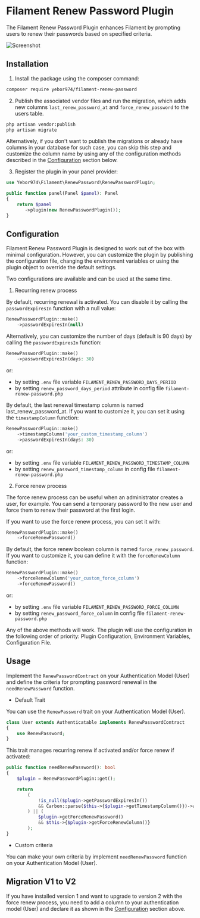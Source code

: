 # Filament Renew Password Plugin

The Filament Renew Password Plugin enhances Filament by prompting users to renew their passwords based on specified criteria.

![Screenshot](https://raw.githubusercontent.com/yebor974/filament-renew-password/main/docs/screenshots/screenshot_1.png)

## Installation

1. Install the package using the composer command:

```bash
composer require yebor974/filament-renew-password
```

2. Publish the associated vendor files and run the migration, which adds new columns `last_renew_password_at` and `force_renew_password` to the users table.

```bash
php artisan vendor:publish
php artisan migrate
```

Alternatively, if you don't want to publish the migrations or already have columns in your database for such case, you can skip this step and customize the column name by using any of the configuration methods described in the [Configuration](#configuration) section below.

3. Register the plugin in your panel provider:

```php
use Yebor974\Filament\RenewPassword\RenewPasswordPlugin;

public function panel(Panel $panel): Panel
{
    return $panel
       ->plugin(new RenewPasswordPlugin());
}
```

## Configuration
Filament Renew Password Plugin is designed to work out of the box with minimal configuration. However, you can customize the plugin by publishing the configuration file, changing the environment variables or using the plugin object to override the default settings.

Two configurations are available and can be used at the same time.

1. Recurring renew process

By default, recurring renewal is activated. You can disable it by calling the `passwordExpiresIn` function with a null value:
```php
RenewPasswordPlugin::make()
    ->passwordExpiresIn(null)
```

Alternatively, you can customize the number of days (default is 90 days) by calling the `passwordExpiresIn` function:
```php
RenewPasswordPlugin::make()
    ->passwordExpiresIn(days: 30)
```
or:
- by setting `.env` file variable `FILAMENT_RENEW_PASSWORD_DAYS_PERIOD`
- by setting `renew_password_days_period` attribute in config file `filament-renew-password.php`

By default, the last renewal timestamp column is named last_renew_password_at. If you want to customize it, you can set it using the `timestampColumn` function:
```php
RenewPasswordPlugin::make()
    ->timestampColumn('your_custom_timestamp_column')
    ->passwordExpiresIn(days: 30)
```
or: 
- by setting `.env` file variable `FILAMENT_RENEW_PASSWORD_TIMESTAMP_COLUMN`
- by setting `renew_password_timestamp_column` in config file `filament-renew-password.php`

2. Force renew process

The force renew process can be useful when an administrator creates a user, for example. You can send a temporary password to the new user and force them to renew their password at the first login.

If you want to use the force renew process, you can set it with:
```php
RenewPasswordPlugin::make()
    ->forceRenewPassword()
```

By default, the force renew boolean column is named `force_renew_password`. If you want to customize it, you can define it with the `forceRenewColumn` function:
```php
RenewPasswordPlugin::make()
    ->forceRenewColumn('your_custom_force_column')
    ->forceRenewPassword()
```
or:
- by setting `.env` file variable `FILAMENT_RENEW_PASSWORD_FORCE_COLUMN`
- by setting `renew_password_force_column` in config file `filament-renew-password.php`

Any of the above methods will work. The plugin will use the configuration in the following order of priority: Plugin Configuration, Environment Variables, Configuration File.

## Usage

Implement the `RenewPasswordContract` on your Authentication Model (User) and define the criteria for prompting password renewal in the `needRenewPassword` function.

- Default Trait

You can use the `RenewPassword` trait on your Authentication Model (User).

```php
class User extends Authenticatable implements RenewPasswordContract
{
    use RenewPassword;
}
```

This trait manages recurring renew if activated and/or force renew if activated:
```php
public function needRenewPassword(): bool
{
    $plugin = RenewPasswordPlugin::get();

    return
        (
            !is_null($plugin->getPasswordExpiresIn())
            && Carbon::parse($this->{$plugin->getTimestampColumn()})->addDays($plugin->getPasswordExpiresIn()) < now()
        ) || (
            $plugin->getForceRenewPassword()
            && $this->{$plugin->getForceRenewColumn()}
        );
}
```
- Custom criteria

You can make your own criteria by implement `needRenewPassword` function on your Authentication Model (User).

## Migration V1 to V2

If you have installed version 1 and want to upgrade to version 2 with the force renew process, you need to add a column to your authentication model (User) and declare it as shown in the [Configuration](#configuration) section above.